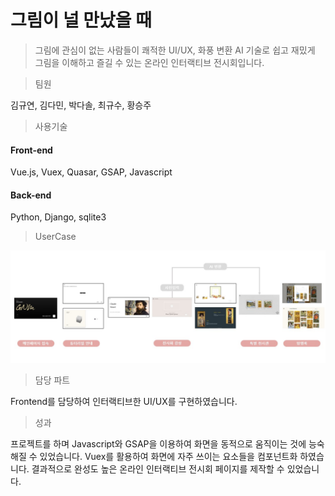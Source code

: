 # 그림이 널 만났을 때

> 그림에 관심이 없는 사람들이 쾌적한 UI/UX, 화풍 변환 AI 기술로 쉽고 재밌게 그림을 이해하고 즐길 수 있는 온라인 인터랙티브 전시회입니다. 





> 팀원

김규연, 김다민, 박다솔, 최규수, 황승주

> 사용기술

#### Front-end

Vue.js, Vuex, Quasar, GSAP, Javascript

#### Back-end

Python, Django, sqlite3

> UserCase

![Untitled2](./image/Untitled2.png)

> 담당 파트

Frontend를 담당하여 인터랙티브한 UI/UX를 구현하였습니다. 

> 성과

프로젝트를 하며 Javascript와 GSAP을 이용하여 화면을 동적으로 움직이는 것에 능숙해질 수 있었습니다. Vuex를 활용하여 화면에 자주 쓰이는 요소들을 컴포넌트화 하였습니다. 결과적으로 완성도 높은 온라인 인터랙티브 전시회 페이지를 제작할 수 있었습니다. 



